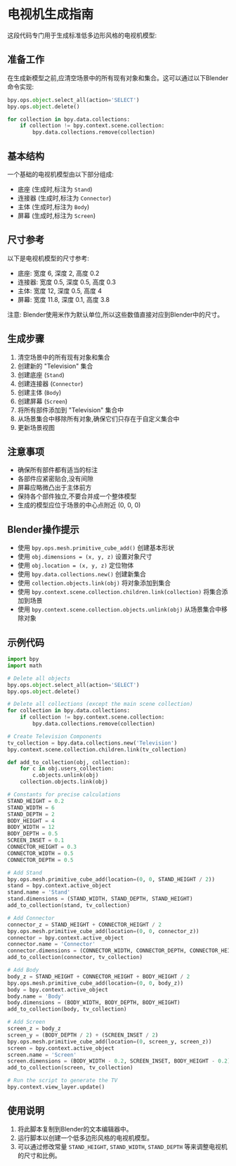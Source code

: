 # 电视机生成指南

这段代码专门用于生成标准低多边形风格的电视机模型:

## 准备工作

在生成新模型之前,应清空场景中的所有现有对象和集合。这可以通过以下Blender命令实现:

```python
bpy.ops.object.select_all(action='SELECT')
bpy.ops.object.delete()

for collection in bpy.data.collections:
    if collection != bpy.context.scene.collection:
        bpy.data.collections.remove(collection)
```

## 基本结构

一个基础的电视机模型由以下部分组成:
- 底座 (生成时,标注为 `Stand`)
- 连接器 (生成时,标注为 `Connector`)
- 主体 (生成时,标注为 `Body`)
- 屏幕 (生成时,标注为 `Screen`)

## 尺寸参考

以下是电视机模型的尺寸参考:

- 底座: 宽度 6, 深度 2, 高度 0.2
- 连接器: 宽度 0.5, 深度 0.5, 高度 0.3
- 主体: 宽度 12, 深度 0.5, 高度 4
- 屏幕: 宽度 11.8, 深度 0.1, 高度 3.8

注意: Blender使用米作为默认单位,所以这些数值直接对应到Blender中的尺寸。

## 生成步骤

1. 清空场景中的所有现有对象和集合
2. 创建新的 "Television" 集合
3. 创建底座 (`Stand`)
4. 创建连接器 (`Connector`)
5. 创建主体 (`Body`)
6. 创建屏幕 (`Screen`)
7. 将所有部件添加到 "Television" 集合中
8. 从场景集合中移除所有对象,确保它们只存在于自定义集合中
9. 更新场景视图

## 注意事项

- 确保所有部件都有适当的标注
- 各部件应紧密贴合,没有间隙
- 屏幕应略微凸出于主体前方
- 保持各个部件独立,不要合并成一个整体模型
- 生成的模型应位于场景的中心点附近 (0, 0, 0)

## Blender操作提示

- 使用 `bpy.ops.mesh.primitive_cube_add()` 创建基本形状
- 使用 `obj.dimensions = (x, y, z)` 设置对象尺寸
- 使用 `obj.location = (x, y, z)` 定位物体
- 使用 `bpy.data.collections.new()` 创建新集合
- 使用 `collection.objects.link(obj)` 将对象添加到集合
- 使用 `bpy.context.scene.collection.children.link(collection)` 将集合添加到场景
- 使用 `bpy.context.scene.collection.objects.unlink(obj)` 从场景集合中移除对象

## 示例代码

```python
import bpy
import math

# Delete all objects
bpy.ops.object.select_all(action='SELECT')
bpy.ops.object.delete()

# Delete all collections (except the main scene collection)
for collection in bpy.data.collections:
    if collection != bpy.context.scene.collection:
        bpy.data.collections.remove(collection)

# Create Television Components
tv_collection = bpy.data.collections.new('Television')
bpy.context.scene.collection.children.link(tv_collection)

def add_to_collection(obj, collection):
    for c in obj.users_collection:
        c.objects.unlink(obj)
    collection.objects.link(obj)

# Constants for precise calculations
STAND_HEIGHT = 0.2
STAND_WIDTH = 6
STAND_DEPTH = 2
BODY_HEIGHT = 4
BODY_WIDTH = 12
BODY_DEPTH = 0.5
SCREEN_INSET = 0.1
CONNECTOR_HEIGHT = 0.3
CONNECTOR_WIDTH = 0.5
CONNECTOR_DEPTH = 0.5

# Add Stand
bpy.ops.mesh.primitive_cube_add(location=(0, 0, STAND_HEIGHT / 2))
stand = bpy.context.active_object
stand.name = 'Stand'
stand.dimensions = (STAND_WIDTH, STAND_DEPTH, STAND_HEIGHT)
add_to_collection(stand, tv_collection)

# Add Connector
connector_z = STAND_HEIGHT + CONNECTOR_HEIGHT / 2
bpy.ops.mesh.primitive_cube_add(location=(0, 0, connector_z))
connector = bpy.context.active_object
connector.name = 'Connector'
connector.dimensions = (CONNECTOR_WIDTH, CONNECTOR_DEPTH, CONNECTOR_HEIGHT)
add_to_collection(connector, tv_collection)

# Add Body
body_z = STAND_HEIGHT + CONNECTOR_HEIGHT + BODY_HEIGHT / 2
bpy.ops.mesh.primitive_cube_add(location=(0, 0, body_z))
body = bpy.context.active_object
body.name = 'Body'
body.dimensions = (BODY_WIDTH, BODY_DEPTH, BODY_HEIGHT)
add_to_collection(body, tv_collection)

# Add Screen
screen_z = body_z
screen_y = (BODY_DEPTH / 2) + (SCREEN_INSET / 2)
bpy.ops.mesh.primitive_cube_add(location=(0, screen_y, screen_z))
screen = bpy.context.active_object
screen.name = 'Screen'
screen.dimensions = (BODY_WIDTH - 0.2, SCREEN_INSET, BODY_HEIGHT - 0.2)
add_to_collection(screen, tv_collection)

# Run the script to generate the TV
bpy.context.view_layer.update()
```

## 使用说明

1. 将此脚本复制到Blender的文本编辑器中。
2. 运行脚本以创建一个低多边形风格的电视机模型。
3. 可以通过修改常量 `STAND_HEIGHT`, `STAND_WIDTH`, `STAND_DEPTH` 等来调整电视机的尺寸和比例。